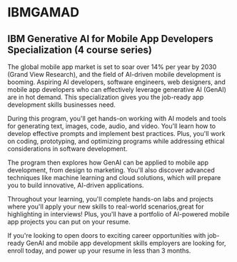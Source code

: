 # IBMGAMAD
## IBM Generative AI for Mobile App Developers Specialization (4 course series)

The global mobile app market is set to soar over 14% per year by 2030 (Grand View Research), and the field of AI-driven mobile development is booming. Aspiring AI developers, software engineers, web designers, and mobile app developers who can effectively leverage generative AI (GenAI) are in hot demand. This specialization gives you the job-ready app development skills businesses need.

During this program, you'll get hands-on working with AI models and tools for generating text, images, code, audio, and video. You'll learn how to develop effective prompts and implement best practices. Plus, you'll work on coding, prototyping, and optimizing programs while addressing ethical considerations in software development.

The program then explores how GenAI can be applied to mobile app development, from design to marketing. You'll also discover advanced techniques like machine learning and cloud solutions, which will prepare you to build innovative, AI-driven applications.

Throughout your learning, you'll complete hands-on labs and projects where you'll apply your new skills to real-world scenarios,great for highlighting in interviews! Plus, you'll have a portfolio of AI-powered mobile app projects you can put on your resume.

If you're looking to open doors to exciting career opportunities with job-ready GenAI and mobile app development skills employers are looking for, enroll today, and power up your resume in less than 3 months.

